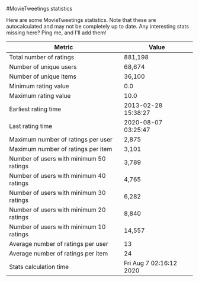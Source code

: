 #MovieTweetings statistics

Here are some MovieTweetings statistics. Note that these are autocalculated and may not be completely up to date. Any interesting stats missing here? Ping me, and I'll add them!

Metric | Value
--- | ---
Total number of ratings                 | 881,198
Number of unique users                  | 68,674
Number of unique items                  | 36,100
Minimum rating value                    | 0.0
Maximum rating value                    | 10.0
Earliest rating time                    | 2013-02-28 15:38:27
Last rating time                        | 2020-08-07 03:25:47
Maximum number of ratings per user      | 2,875
Maximum number of ratings per item      | 3,101
Number of users with minimum 50 ratings | 3,789
Number of users with minimum 40 ratings | 4,765
Number of users with minimum 30 ratings | 6,282
Number of users with minimum 20 ratings | 8,840
Number of users with minimum 10 ratings | 14,557
Average number of ratings per user      | 13
Average number of ratings per item      | 24
Stats calculation time                  | Fri Aug  7 02:16:12 2020

